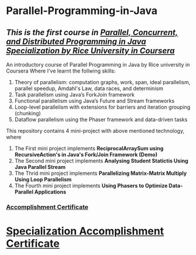 # Parallel-Programming-in-Java

## _This is the first course in [Parallel, Concurrent, and Distributed Programming in Java Specialization by Rice University in Coursera](https://www.coursera.org/specializations/pcdp)_

An introductory course of  Parallel Programming in Java by Rice university in Coursera 
Where I've learnt the follwing skills:
1. Theory of parallelism: computation graphs, work, span, ideal parallelism, parallel speedup, Amdahl's Law, data races, and determinism
2. Task parallelism using Java’s ForkJoin framework
3. Functional parallelism using Java’s Future and Stream frameworks
4. Loop-level parallelism with extensions for barriers and iteration grouping (chunking)
5. Dataflow parallelism using the Phaser framework and data-driven tasks

This repository contains 4 mini-project with above mentioned technology, where
1. The First mini project implements __ReciprocalArraySum using RecursiveAction's in Java's Fork/Join Framework (Demo)__
2. The Second mini project implements __Analysing Student Statictis Using Java Parallel Stream__
3. The Thrid mini project implements  __Parallelizing Matrix-Matrix Multiply Using Loop Parallelism__
4. The Fourth mini project implements __Using Phasers to Optimize Data-Parallel Applications__



### [Accomplishment Certificate](https://coursera.org/share/9ef04a000fe6418c58cceb25eb85678d)

# [Specialization Accomplishment Certificate](https://coursera.org/share/9ef04a000fe6418c58cceb25eb85678d)
